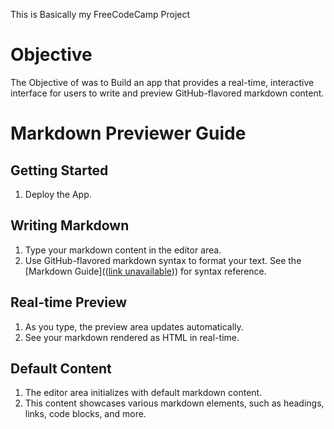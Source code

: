 This is Basically my FreeCodeCamp Project
# Objective
 The Objective of was to Build an app that provides a real-time, interactive interface for users to write and preview GitHub-flavored markdown content.
 
# Markdown Previewer Guide
## Getting Started
1. Deploy the App.
## Writing Markdown
1. Type your markdown content in the editor area.
2. Use GitHub-flavored markdown syntax to format your text.
See the [Markdown Guide](([link unavailable](https://docs.github.com/en/get-started/writing-on-github/getting-started-with-writing-and-formatting-on-github/basic-writing-and-formatting-syntax))) for syntax reference.
## Real-time Preview
1. As you type, the preview area updates automatically.
2. See your markdown rendered as HTML in real-time.
## Default Content
1. The editor area initializes with default markdown content.
2. This content showcases various markdown elements, such as headings, links, code blocks, and more.
